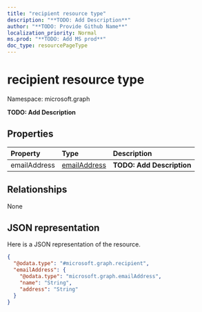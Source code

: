```yaml
---
title: "recipient resource type"
description: "**TODO: Add Description**"
author: "**TODO: Provide Github Name**"
localization_priority: Normal
ms.prod: "**TODO: Add MS prod**"
doc_type: resourcePageType
---
```


# recipient resource type


Namespace: microsoft.graph

**TODO: Add Description**

## Properties
|Property|Type|Description|
|:---|:---|:---|
|emailAddress|[emailAddress](../resources/emailaddress.md)|**TODO: Add Description**|

## Relationships
None

## JSON representation
Here is a JSON representation of the resource.
<!-- {
  "blockType": "resource",
  "@odata.type": "microsoft.graph.recipient"
}
-->
``` json
{
  "@odata.type": "#microsoft.graph.recipient",
  "emailAddress": {
    "@odata.type": "microsoft.graph.emailAddress",
    "name": "String",
    "address": "String"
  }
}
```

